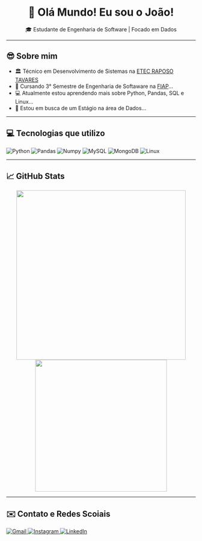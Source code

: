 <h1 align="center">👋 Olá Mundo! Eu sou o João!</h1>

<p align="center">
  🎓 Estudante de Engenharia de Software | Focado em Dados 
</p>

---

## 😎 Sobre mim
- 🏛️ Técnico em Desenvolvimento de Sistemas na [ETEC RAPOSO TAVARES](https://etecraposotavares.cps.sp.gov.br/)
- 📖 Cursando 3° Semestre de Engenharia de Softaware na [FIAP](https://www.fiap.com.br/)...
- 💻 Atualmente estou aprendendo mais sobre Python, Pandas, SQL e Linux...
- 🔎 Estou em busca de um Estágio na área de Dados...

---

## 💻 Tecnologias que utilizo
![Python](https://img.shields.io/badge/python-3670A0?style=for-the-badge&logo=python&logoColor=ffdd54)
![Pandas](https://img.shields.io/badge/pandas-%23150458.svg?style=for-the-badge&logo=pandas&logoColor=white)
![Numpy](https://img.shields.io/badge/numpy-%23013243.svg?style=for-the-badge&logo=numpy&logoColor=white)
![MySQL](https://img.shields.io/badge/MySQL-005C84?style=for-the-badge&logo=mysql&logoColor=white)
![MongoDB](https://img.shields.io/badge/MongoDB-4EA94B?style=for-the-badge&logo=mongodb&logoColor=white)
![Linux](https://img.shields.io/badge/Linux-FCC624?style=for-the-badge&logo=linux&logoColor=black)

---

## 📈 GitHub Stats
<p align="center">
      <img src="https://github-readme-stats.vercel.app/api?username=jaoAprendiz&show_icons=true&theme=prussian" width="450">
      <img src="https://github-readme-stats.vercel.app/api/top-langs/?username=jaoAprendiz&layout=compact&theme=prussian" width="350">
</p>      

---

## ✉️ Contato e Redes Scoiais

<p align="left">
  <a href="mailto:joaosoave94@gmail.com" target="_blank">
    <img src="https://img.shields.io/badge/Gmail-D14836?style=for-the-badge&logo=gmail&logoColor=white" alt="Gmail">
  </a>
  <a href="https://www.instagram.com/joaosoave_/" target="_blank">
    <img src="https://img.shields.io/badge/Instagram-E4405F?style=for-the-badge&logo=instagram&logoColor=white" alt="Instagram">
  </a>
  <a href="https://www.linkedin.com/in/jo%C3%A3o-soave-b11a162a9/" target="_blank">
    <img src="https://img.shields.io/badge/LinkedIn-0077B5?style=for-the-badge&logo=linkedin&logoColor=white" alt="LinkedIn">
  </a>
</p>

